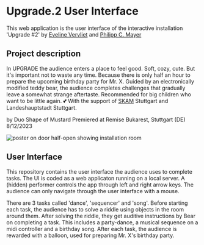 # Upgrade.2 User Interface

This web application is the user interface of the interactive installation 'Upgrade #2' by [Eveline Vervliet](https://evelinevervliet.com) and [Philipp C. Mayer](https://philippchristophmayer.com)

## Project description

In UPGRADE the audience enters a place to feel good. Soft, cozy, cute. But it's important not to waste any time. Because there is only half an hour to prepare the upcoming birthday party for Mr. X. Guided by an electronically modified teddy bear, the audience completes challenges that gradually leave a somewhat strange aftertaste. Recommended for big children who want to be little again. 💕
With the support of [SKAM](https://skam-ev.org/) Stuttgart and Landeshauptstadt Stuttgart.

by Duo Shape of Mustard
Premiered at Remise Bukarest, Stuttgart (DE) 8/12/2023

![poster on door half-open showing installation room](/assets/Upgrade2_58.jpg)

## User Interface

This repository contains the user interface the audience uses to complete tasks.
The UI is coded as a web applicaton running on a local server.
A (hidden) performer controls the app through left and right arrow keys. The audience can only navigate through the user interface with a mouse.

There are 3 tasks called 'dance', 'sequencer' and 'song'. Before starting each task, the audience has to solve a riddle using objects in the room around them.
After solving the riddle, they get auditive instructions by Bear on completing a task. This includes a party-dance, a musical sequence on a midi controller and a birthday song. After each task, the audience is rewarded with a balloon, used for preparing Mr. X's birthday party.
